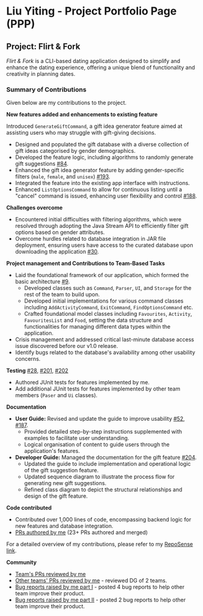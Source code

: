 # Liu Yiting - Project Portfolio Page (PPP)

## Project: Flirt & Fork

_Flirt & Fork_ is a CLI-based dating application designed to simplify and enhance the dating experience, offering a unique blend of functionality and creativity in planning dates.

### Summary of Contributions

Given below are my contributions to the project.

**New features added and enhancements to existing feature**

Introduced `GenerateGiftCommand`, a gift idea generator feature  aimed at assisting users who may struggle with gift-giving decisions.
- Designed and populated the gift database with a diverse collection of gift ideas categorised by gender demographics.
- Developed the feature logic, including algorithms to randomly generate gift suggestions [#84](https://github.com/AY2324S2-CS2113-T11-2/tp/pull/84).
- Enhanced the gift idea generator feature by adding gender-specific filters (`male`, `female`, and `unisex`) [#193](https://github.com/AY2324S2-CS2113-T11-2/tp/pull/193).
- Integrated the feature into the existing app interface with instructions.
- Enhanced `ListOptionsCommand` to allow for continuous listing until a "cancel" command is issued, enhancing user flexibility and control [#188](https://github.com/AY2324S2-CS2113-T11-2/tp/pull/188).

**Challenges overcome**
- Encountered initial difficulties with filtering algorithms, which were resolved through adopting the Java Stream API to efficiently filter gift options based on gender attributes.
- Overcome hurdles related to database integration in JAR file deployment, ensuring users have access to the curated database upon downloading the application [#30](https://github.com/AY2324S2-CS2113-T11-2/tp/pull/30).

**Project management and Contributions to Team-Based Tasks**
- Laid the foundational framework of our application, which formed the basic architecture [#9](https://github.com/AY2324S2-CS2113-T11-2/tp/pull/9).
  - Developed classes such as `Command`, `Parser`, `UI`, and `Storage` for the rest of the team to build upon.
  - Developed initial implementations for various command classes including `AddActivityCommand`, `ExitCommand`, `FindOptionsCommand` etc.
  - Crafted foundational model classes including `Favourites`, `Activity`, `FavouritesList` and `Food`, setting the data structure and functionalities for managing different data types within the application.
- Crisis management and addressed critical last-minute database access issue discovered before our v1.0 release. 
- Identify bugs related to the database's availability among other usability concerns.

**Testing** [#28](https://github.com/AY2324S2-CS2113-T11-2/tp/pull/28), [#201](https://github.com/AY2324S2-CS2113-T11-2/tp/pull/201), [#202](https://github.com/AY2324S2-CS2113-T11-2/tp/pull/202)
  - Authored JUnit tests for features implemented by me.
  - Add additional JUnit tests for features implemented by other team members (`Paser` and `Ui` classes).

**Documentation**
  - **User Guide:** Revised and update the guide to improve usability [#52](https://github.com/AY2324S2-CS2113-T11-2/tp/pull/52), [#187](https://github.com/AY2324S2-CS2113-T11-2/tp/pull/187).
    - Provided detailed step-by-step instructions supplemented with examples to facilitate user understanding.
    - Logical organisation of content to guide users through the application's features.
  - **Developer Guide:** Managed the documentation for the gift feature [#204](https://github.com/AY2324S2-CS2113-T11-2/tp/pull/204).
    - Updated the guide to include implementation and operational logic of the gift suggestion feature.
    - Updated sequence diagram to illustrate the process flow for generating new gift suggestions.
    - Refined class diagram to depict the structural relationships and design of the gift feature.

**Code contributed**
- Contributed over 1,000 lines of code, encompassing backend logic for new features and database integration.
- [PRs authored by me](https://github.com/AY2324S2-CS2113-T11-2/tp/pulls?q=is%3Apr+author%3Aliuy1103+) (23+ PRs authored and merged)

For a detailed overview of my contributions, please refer to my [RepoSense link](https://nus-cs2113-ay2324s2.github.io/tp-dashboard/?search=liuy1103&breakdown=true).

**Community**
- [Team's PRs reviewed by me](https://github.com/AY2324S2-CS2113-T11-2/tp/pulls?q=is%3Apr+reviewed-by%3Aliuy1103+)
- [Other teams' PRs reviewed by me](https://github.com/nus-cs2113-AY2324S2/tp/pulls?q=is%3Apr+reviewed-by%3Aliuy1103) - reviewed DG of 2 teams.
- [Bug reports raised by me part I](https://github.com/liuy1103/ped/issues) - posted 4 bug reports to help other team improve their product.
- [Bug reports raised by me part II](https://github.com/AY2324S2-CS2113-F15-2/tp/issues/created_by/liuy1103) - posted 2 bug reports to help other team improve their product.
